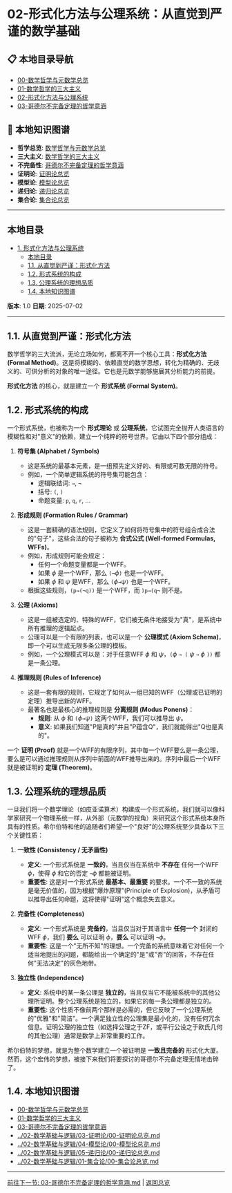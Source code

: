 # 02-形式化方法与公理系统：从直觉到严谨的数学基础

## 📋 本地目录导航

- [00-数学哲学与元数学总览](./00-数学哲学与元数学总览.md)
- [01-数学哲学的三大主义](./01-数学哲学的三大主义.md)
- [02-形式化方法与公理系统](./02-形式化方法与公理系统.md)
- [03-哥德尔不完备定理的哲学意涵](./03-哥德尔不完备定理的哲学意涵.md)

## 🧠 本地知识图谱

- **哲学总览**: [数学哲学与元数学总览](./00-数学哲学与元数学总览.md)
- **三大主义**: [数学哲学的三大主义](./01-数学哲学的三大主义.md)
- **不完备性**: [哥德尔不完备定理的哲学意涵](./03-哥德尔不完备定理的哲学意涵.md)
- **证明论**: [证明论总览](../02-数学基础与逻辑/03-证明论/00-证明论总览.md)
- **模型论**: [模型论总览](../02-数学基础与逻辑/04-模型论/00-模型论总览.md)
- **递归论**: [递归论总览](../02-数学基础与逻辑/05-递归论/00-递归论总览.md)
- **集合论**: [集合论总览](../02-数学基础与逻辑/01-集合论/00-集合论总览.md)

---

## 本地目录

- [1. 形式化方法与公理系统](#1-形式化方法与公理系统)
  - [本地目录](#本地目录)
  - [1.1. 从直觉到严谨：形式化方法](#11-从直觉到严谨形式化方法)
  - [1.2. 形式系统的构成](#12-形式系统的构成)
  - [1.3. 公理系统的理想品质](#13-公理系统的理想品质)
  - [1.4. 本地知识图谱](#14-本地知识图谱)

**版本**: 1.0
**日期**: 2025-07-02

---

## 1.1. 从直觉到严谨：形式化方法

数学哲学的三大流派，无论立场如何，都离不开一个核心工具：**形式化方法 (Formal Method)**。这是将模糊的、依赖直觉的数学思想，转化为精确的、无歧义的、可供分析的对象的唯一途径。它也是元数学能够施展其分析能力的前提。

**形式化方法** 的核心，就是建立一个 **形式系统 (Formal System)**。

## 1.2. 形式系统的构成

一个形式系统，也被称为一个 **形式理论** 或 **公理系统**，它试图完全抛开人类语言的模糊性和对"意义"的依赖，建立一个纯粹的符号世界。它由以下四个部分组成：

1. **符号集 (Alphabet / Symbols)**
    - 这是系统的最基本元素，是一组预先定义好的、有限或可数无限的符号。
    - 例如，一个简单逻辑系统的符号集可能包含：
        - 逻辑联结词: `→`, `¬`
        - 括号: `(`, `)`
        - 命题变量: `p`, `q`, `r`, ...

2. **形成规则 (Formation Rules / Grammar)**
    - 这是一套精确的语法规则，它定义了如何将符号集中的符号组合成合法的"句子"，这些合法的句子被称为 **合式公式 (Well-formed Formulas, WFFs)**。
    - 例如，形成规则可能会规定：
        - 任何一个命题变量都是一个WFF。
        - 如果 $\phi$ 是一个WFF，那么 `(¬`$\phi$`)` 也是一个WFF。
        - 如果 $\phi$ 和 $\psi$ 是WFF，那么 `(`$\phi$`→`$\psi$`)` 也是一个WFF。
    - 根据这些规则，`(p→(¬q))` 是一个WFF，而 `)p→(q¬` 则不是。

3. **公理 (Axioms)**
    - 这是一组被选定的、特殊的WFF，它们被无条件地接受为"真"，是系统中所有推理的逻辑起点。
    - 公理可以是一个有限的列表，也可以是一个 **公理模式 (Axiom Schema)**，即一个可以生成无限多条公理的模板。
    - 例如，一个公理模式可以是：对于任意WFF $\phi$ 和 $\psi$，`(`$\phi$ `→ (` $\psi$ `→` $\phi$ `))` 都是一条公理。

4. **推理规则 (Rules of Inference)**
    - 这是一套有限的规则，它规定了如何从一组已知的WFF（公理或已证明的定理）推导出新的WFF。
    - 最著名也是最核心的推理规则是 **分离规则 (Modus Ponens)**：
        - **规则**: 从 $\phi$ 和 `(`$\phi$`→`$\psi$`)` 这两个WFF，我们可以推导出 $\psi$。
        - **意义**: 如果我们知道"P是真的"并且"P蕴含Q"，我们就能得出"Q也是真的"。

一个 **证明 (Proof)** 就是一个WFF的有限序列，其中每一个WFF要么是一条公理，要么是可以通过推理规则从序列中前面的WFF推导出来的。序列中最后一个WFF就是被证明的 **定理 (Theorem)**。

## 1.3. 公理系统的理想品质

一旦我们将一个数学理论（如皮亚诺算术）构建成一个形式系统，我们就可以像科学家研究一个物理系统一样，从外部（元数学的视角）来研究这个形式系统本身所具有的性质。希尔伯特和他的追随者们希望一个"良好"的公理系统至少具备以下三个关键性质：

1. **一致性 (Consistency / 无矛盾性)**
    - **定义**: 一个形式系统是 **一致的**，当且仅当在系统中 **不存在** 任何一个WFF $\phi$，使得 $\phi$ 和它的否定 `¬`$\phi$ 都能被证明。
    - **重要性**: 这是对一个形式系统 **最基本、最重要** 的要求。一个不一致的系统是毫无价值的，因为根据"爆炸原理"(Principle of Explosion)，从矛盾可以推导出任何命题，这将使得"证明"这个概念失去意义。

2. **完备性 (Completeness)**
    - **定义**: 一个形式系统是 **完备的**，当且仅当对于其语言中 **任何一个** 封闭的WFF $\phi$，我们 **要么** 可以证明 $\phi$，**要么** 可以证明 `¬`$\phi$。
    - **重要性**: 这是一个"无所不知"的理想。一个完备的系统意味着它对任何一个适当地提出的问题，都能给出一个确定的"是"或"否"的回答，不存在任何"无法决定"的灰色地带。

3. **独立性 (Independence)**
    - **定义**: 系统中的某一条公理是 **独立的**，当且仅当它不能被系统中的其他公理所证明。整个公理系统是独立的，如果它的每一条公理都是独立的。
    - **重要性**: 这个性质不像前两个那样是必需的，但它反映了一个公理系统的"优雅"和"简洁"。一个满足独立性的公理集是最小化的，没有任何冗余信息。证明公理的独立性（如选择公理之于ZF，或平行公设之于欧氏几何的其他公理）通常是数学上非常重要的工作。

希尔伯特的梦想，就是为整个数学建立一个被证明是 **一致且完备的** 形式化大厦。然而，这个宏伟的梦想，被接下来我们将要探讨的哥德尔不完备定理无情地击碎了。

## 1.4. 本地知识图谱

- [00-数学哲学与元数学总览](./00-数学哲学与元数学总览.md)
- [01-数学哲学的三大主义](./01-数学哲学的三大主义.md)
- [03-哥德尔不完备定理的哲学意涵](./03-哥德尔不完备定理的哲学意涵.md)
- [../02-数学基础与逻辑/03-证明论/00-证明论总览.md](../02-数学基础与逻辑/03-证明论/00-证明论总览.md)
- [../02-数学基础与逻辑/04-模型论/00-模型论总览.md](../02-数学基础与逻辑/04-模型论/00-模型论总览.md)
- [../02-数学基础与逻辑/05-递归论/00-递归论总览.md](../02-数学基础与逻辑/05-递归论/00-递归论总览.md)
- [../02-数学基础与逻辑/01-集合论/00-集合论总览.md](../02-数学基础与逻辑/01-集合论/00-集合论总览.md)

---
[前往下一节: 03-哥德尔不完备定理的哲学意涵.md](./03-哥德尔不完备定理的哲学意涵.md) | [返回总览](./00-数学哲学与元数学总览.md)
